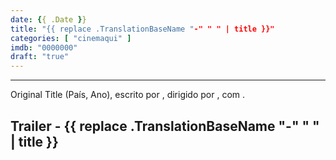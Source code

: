 ```yaml
---
date: {{ .Date }}
title: "{{ replace .TranslationBaseName "-" " " | title }}"
categories: [ "cinemaqui" ]
imdb: "0000000"
draft: "true"
---
```


<hr>
Original Title (País, Ano), escrito por <roteirista>, dirigido por <diretor>, com <atores>.
</hr>

<h2>Trailer - {{ replace .TranslationBaseName "-" " " | title }}</h2>
